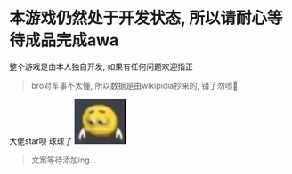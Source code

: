 # 本游戏仍然处于开发状态, 所以请耐心等待成品完成awa


整个游戏是由本人独自开发, 如果有任何问题欢迎指正
> bro对军事不太懂, 所以数据是由wikipidia抄来的, 错了勿喷🤔

大佬star呗 球球了 !["图片无了"](/assets/image/黄豆人伤心低头手朝下.png "黄豆人伤心低头手朝下.png")

> 文案等待添加ing...